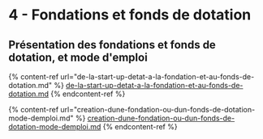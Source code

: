 # 4 - Fondations et fonds de dotation

## Présentation des fondations et fonds de dotation, et mode d'emploi <a href="#presentation-des-fondations-et-fonds-de-dotation-et-mode-demploi" id="presentation-des-fondations-et-fonds-de-dotation-et-mode-demploi"></a>

{% content-ref url="de-la-start-up-detat-a-la-fondation-et-au-fonds-de-dotation.md" %}
[de-la-start-up-detat-a-la-fondation-et-au-fonds-de-dotation.md](de-la-start-up-detat-a-la-fondation-et-au-fonds-de-dotation.md)
{% endcontent-ref %}

{% content-ref url="creation-dune-fondation-ou-dun-fonds-de-dotation-mode-demploi.md" %}
[creation-dune-fondation-ou-dun-fonds-de-dotation-mode-demploi.md](creation-dune-fondation-ou-dun-fonds-de-dotation-mode-demploi.md)
{% endcontent-ref %}
